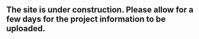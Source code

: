 ## The site is under construction. Please allow for a few days for the project information to be uploaded.
